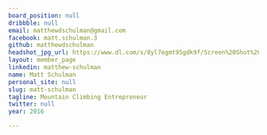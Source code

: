 ```yaml
---
board_position: null
dribbble: null
email: matthewdschulman@gmail.com
facebook: matt.schulman.3
github: matthewdschulman
headshot_jpg_url: https://www.dl.com/s/8yl7egmt95gdk9f/Screen%20Shot%202015-04-07%20at%209.46.36%20AM.png?dl=0
layout: member_page
linkedin: matthew-schulman
name: Matt Schulman
personal_site: null
slug: matt-schulman
tagline: Mountain Climbing Entrepreneur
twitter: null
year: 2016

---
```

